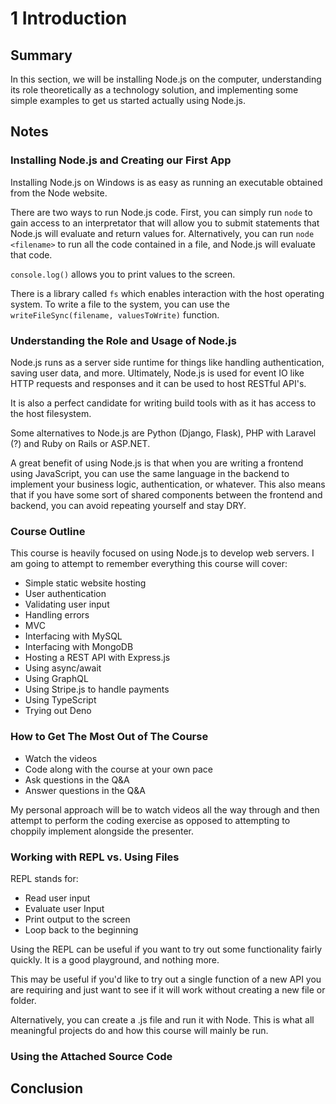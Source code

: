 # 1 Introduction

## Summary

In this section, we will be installing Node.js on the computer, understanding its role theoretically as a technology solution, and implementing some simple examples to get us started actually using Node.js.

## Notes

### Installing Node.js and Creating our First App

Installing Node.js on Windows is as easy as running an executable obtained from the Node website.

There are two ways to run Node.js code. First, you can simply run `node` to gain access to an interpretator that will allow you to submit statements that Node.js will evaluate and return values for. Alternatively, you can run `node <filename>` to run all the code contained in a file, and Node.js will evaluate that code.

`console.log()` allows you to print values to the screen.

There is a library called `fs` which enables interaction with the host operating system. To write a file to the system, you can use the `writeFileSync(filename, valuesToWrite)` function.

### Understanding the Role and Usage of Node.js

Node.js runs as a server side runtime for things like handling authentication, saving user data, and more. Ultimately, Node.js is used for event IO like HTTP requests and responses and it can be used to host RESTful API's.

It is also a perfect candidate for writing build tools with as it has access to the host filesystem.

Some alternatives to Node.js are Python (Django, Flask), PHP with Laravel (?) and Ruby on Rails or ASP.NET.

A great benefit of using Node.js is that when you are writing a frontend using JavaScript, you can use the same language in the backend to implement your business logic, authentication, or whatever. This also means that if you have some sort of shared components between the frontend and backend, you can avoid repeating yourself and stay DRY.

### Course Outline

This course is heavily focused on using Node.js to develop web servers. I am going to attempt to remember everything this course will cover:

- Simple static website hosting
- User authentication
- Validating user input
- Handling errors
- MVC
- Interfacing with MySQL
- Interfacing with MongoDB
- Hosting a REST API with Express.js
- Using async/await
- Using GraphQL
- Using Stripe.js to handle payments
- Using TypeScript
- Trying out Deno

### How to Get The Most Out of The Course

- Watch the videos
- Code along with the course at your own pace
- Ask questions in the Q&A
- Answer questions in the Q&A

My personal approach will be to watch videos all the way through and then attempt to perform the coding exercise as opposed to attempting to choppily implement alongside the presenter.

### Working with REPL vs. Using Files

REPL stands for:

- Read user input
- Evaluate user Input
- Print output to the screen
- Loop back to the beginning

Using the REPL can be useful if you want to try out some functionality fairly quickly. It is a good playground, and nothing more.

This may be useful if you'd like to try out a single function of a new API you are requiring and just want to see if it will work without creating a new file or folder.

Alternatively, you can create a .js file and run it with Node. This is what all meaningful projects do and how this course will mainly be run.

### Using the Attached Source Code

## Conclusion
